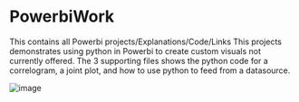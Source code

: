 # PowerbiWork
This contains all Powerbi projects/Explanations/Code/Links
This projects demonstrates using python in Powerbi to create custom visuals not currently offered. 
The 3 supporting files shows the python code for a correlogram, a joint plot, and how to use python to feed from a datasource.

![image](https://github.com/ChanceKabes/PowerbiWork/assets/129694886/7fbba7e9-2fbf-4363-8f88-d2ef608053b5)
